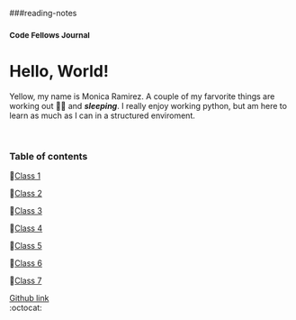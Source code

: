 ###reading-notes
### <sup> Code Fellows Journal</sup>
# Hello, World!

                                                      
Yellow, my name is Monica Ramirez. A couple of my farvorite things are working out :weight_lifting_woman: and **_sleeping_**.  I really enjoy working python, but am here to learn as much as I can in a structured enviroment. 

   &nbsp;
   
### Table of contents


📓[Class 1](class1notes.md)
   
📓[Class 2](class2notes.md)

📓[Class 3](class3notes.md)

📓[Class 4](class4notes.md)

📓[Class 5](class5notes.md)

📓[Class 6](class6notes.md)

📓[Class 7](class7notes.md)

  
[Github link](https://github.com/mramirez92)	
  :octocat: